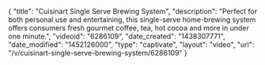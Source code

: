 {
    "title": "Cuisinart Single Serve Brewing System",
    "description": "Perfect for both personal use and entertaining, this single-serve home-brewing system offers consumers fresh gourmet coffee, tea, hot cocoa and more in under one minute.",
    "videoid": "6286109",
    "date_created": "1438307771",
    "date_modified": "1452126000",
    "type": "captivate",
    "layout": "video",
    "url": "\/v\/cuisinart-single-serve-brewing-system\/6286109"
}